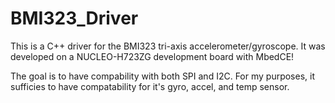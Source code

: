 # BMI323_Driver
This is a C++ driver for the BMI323 tri-axis accelerometer/gyroscope. It was developed on a NUCLEO-H723ZG development board with MbedCE!

The goal is to have compability with both SPI and I2C. For my purposes, it sufficies to have compatability for it's gyro, accel, and temp sensor.
